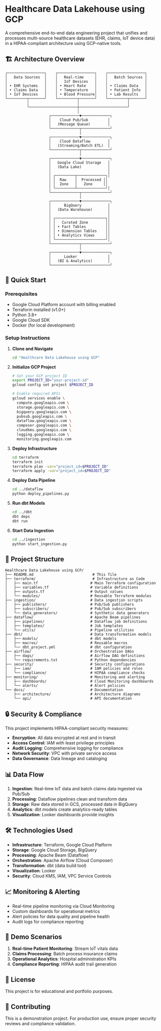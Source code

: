# Healthcare Data Lakehouse using GCP

A comprehensive end-to-end data engineering project that unifies and processes multi-source healthcare datasets (EHR, claims, IoT device data) in a HIPAA-compliant architecture using GCP-native tools.

## 🏗️ Architecture Overview

```
┌─────────────────┐    ┌─────────────────┐    ┌─────────────────┐
│   Data Sources  │    │   Real-time     │    │   Batch Sources │
│                 │    │   IoT Devices   │    │                 │
│ • EHR Systems   │    │ • Heart Rate    │    │ • Claims Data   │
│ • Claims Data   │    │ • Temperature   │    │ • Patient Info  │
│ • IoT Devices   │    │ • Blood Pressure│    │ • Lab Results   │
└─────────┬───────┘    └─────────┬───────┘    └─────────┬───────┘
          │                      │                      │
          └──────────────────────┼──────────────────────┘
                                 │
                    ┌─────────────▼─────────────┐
                    │    Cloud Pub/Sub         │
                    │   (Message Queue)        │
                    └─────────────┬─────────────┘
                                  │
                    ┌─────────────▼─────────────┐
                    │    Cloud Dataflow        │
                    │   (Streaming/Batch ETL)  │
                    └─────────────┬─────────────┘
                                  │
                    ┌─────────────▼─────────────┐
                    │   Google Cloud Storage   │
                    │   (Data Lake)            │
                    │                          │
                    │ ┌─────────┬─────────────┐│
                    │ │  Raw    │  Processed ││
                    │ │  Zone   │   Zone     ││
                    │ └─────────┴─────────────┘│
                    └─────────────┬─────────────┘
                                  │
                    ┌─────────────▼─────────────┐
                    │      BigQuery            │
                    │   (Data Warehouse)       │
                    │                          │
                    │ ┌───────────────────────┐│
                    │ │   Curated Zone        ││
                    │ │ • Fact Tables         ││
                    │ │ • Dimension Tables    ││
                    │ │ • Analytics Views     ││
                    │ └───────────────────────┘│
                    └─────────────┬─────────────┘
                                  │
                    ┌─────────────▼─────────────┐
                    │      Looker              │
                    │   (BI & Analytics)       │
                    └───────────────────────────┘
```

## 🚀 Quick Start

### Prerequisites
- Google Cloud Platform account with billing enabled
- Terraform installed (v1.0+)
- Python 3.8+
- Google Cloud SDK
- Docker (for local development)

### Setup Instructions

1. **Clone and Navigate**
   ```bash
   cd "Healthcare Data Lakehouse using GCP"
   ```

2. **Initialize GCP Project**
   ```bash
   # Set your GCP project ID
   export PROJECT_ID="your-project-id"
   gcloud config set project $PROJECT_ID
   
   # Enable required APIs
   gcloud services enable \
     compute.googleapis.com \
     storage.googleapis.com \
     bigquery.googleapis.com \
     pubsub.googleapis.com \
     dataflow.googleapis.com \
     composer.googleapis.com \
     cloudkms.googleapis.com \
     logging.googleapis.com \
     monitoring.googleapis.com
   ```

3. **Deploy Infrastructure**
   ```bash
   cd terraform
   terraform init
   terraform plan -var="project_id=$PROJECT_ID"
   terraform apply -var="project_id=$PROJECT_ID"
   ```

4. **Deploy Data Pipeline**
   ```bash
   cd ../dataflow
   python deploy_pipelines.py
   ```

5. **Run dbt Models**
   ```bash
   cd ../dbt
   dbt deps
   dbt run
   ```

6. **Start Data Ingestion**
   ```bash
   cd ../ingestion
   python start_ingestion.py
   ```

## 📁 Project Structure

```
Healthcare Data Lakehouse using GCP/
├── README.md                           # This file
├── terraform/                          # Infrastructure as Code
│   ├── main.tf                        # Main Terraform configuration
│   ├── variables.tf                   # Variable definitions
│   ├── outputs.tf                     # Output values
│   └── modules/                       # Reusable Terraform modules
├── ingestion/                         # Data ingestion scripts
│   ├── publishers/                    # Pub/Sub publishers
│   ├── subscribers/                   # Pub/Sub subscribers
│   └── data_generators/               # Synthetic data generators
├── dataflow/                          # Apache Beam pipelines
│   ├── pipelines/                     # Dataflow job definitions
│   ├── templates/                     # Job templates
│   └── utils/                         # Pipeline utilities
├── dbt/                               # Data transformation models
│   ├── models/                        # dbt models
│   ├── macros/                        # Reusable macros
│   └── dbt_project.yml                # dbt configuration
├── airflow/                           # Orchestration DAGs
│   ├── dags/                          # Airflow DAG definitions
│   └── requirements.txt               # Python dependencies
├── security/                          # Security configurations
│   ├── iam/                           # IAM policies and roles
│   └── compliance/                    # HIPAA compliance checks
├── monitoring/                        # Monitoring and alerting
│   ├── dashboards/                    # Cloud Monitoring dashboards
│   └── alerts/                        # Alert policies
└── docs/                              # Documentation
    ├── architecture/                  # Architecture diagrams
    └── api/                           # API documentation
```

## 🔒 Security & Compliance

This project implements HIPAA-compliant security measures:

- **Encryption**: All data encrypted at rest and in transit
- **Access Control**: IAM with least privilege principles
- **Audit Logging**: Comprehensive logging for compliance
- **Network Security**: VPC with private service access
- **Data Governance**: Data lineage and cataloging

## 📊 Data Flow

1. **Ingestion**: Real-time IoT data and batch claims data ingested via Pub/Sub
2. **Processing**: Dataflow pipelines clean and transform data
3. **Storage**: Raw data stored in GCS, processed data in BigQuery
4. **Analytics**: dbt models create analytics-ready tables
5. **Visualization**: Looker dashboards provide insights

## 🛠️ Technologies Used

- **Infrastructure**: Terraform, Google Cloud Platform
- **Storage**: Google Cloud Storage, BigQuery
- **Processing**: Apache Beam (Dataflow)
- **Orchestration**: Apache Airflow (Cloud Composer)
- **Transformation**: dbt (data build tool)
- **Visualization**: Looker
- **Security**: Cloud KMS, IAM, VPC Service Controls

## 📈 Monitoring & Alerting

- Real-time pipeline monitoring via Cloud Monitoring
- Custom dashboards for operational metrics
- Alert policies for data quality and pipeline health
- Audit logs for compliance reporting

## 🚀 Demo Scenarios

1. **Real-time Patient Monitoring**: Stream IoT vitals data
2. **Claims Processing**: Batch process insurance claims
3. **Operational Analytics**: Hospital administration KPIs
4. **Compliance Reporting**: HIPAA audit trail generation

## 📝 License

This project is for educational and portfolio purposes.

## 🤝 Contributing

This is a demonstration project. For production use, ensure proper security reviews and compliance validation. 